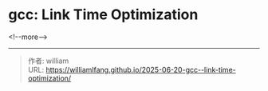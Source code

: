 # gcc: Link Time Optimization




&lt;!--more--&gt;



---

> 作者: william  
> URL: https://williamlfang.github.io/2025-06-20-gcc--link-time-optimization/  

